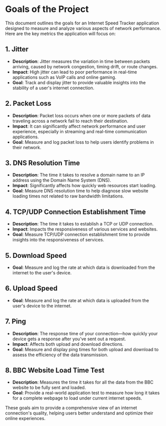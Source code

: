 
# Goals of the Project

This document outlines the goals for an Internet Speed Tracker application designed to measure and analyze various aspects of network performance. Here are the key metrics the application will focus on:

## 1. Jitter
- **Description**: Jitter measures the variation in time between packets arriving, caused by network congestion, timing drift, or route changes.
- **Impact**: High jitter can lead to poor performance in real-time applications such as VoIP calls and online gaming.
- **Goal**: Track and display jitter to provide valuable insights into the stability of a user's internet connection.

## 2. Packet Loss
- **Description**: Packet loss occurs when one or more packets of data traveling across a network fail to reach their destination.
- **Impact**: It can significantly affect network performance and user experience, especially in streaming and real-time communication applications.
- **Goal**: Measure and log packet loss to help users identify problems in their network.

## 3. DNS Resolution Time
- **Description**: The time it takes to resolve a domain name to an IP address using the Domain Name System (DNS).
- **Impact**: Significantly affects how quickly web resources start loading.
- **Goal**: Measure DNS resolution time to help diagnose slow website loading times not related to raw bandwidth limitations.

## 4. TCP/UDP Connection Establishment Time
- **Description**: The time it takes to establish a TCP or UDP connection.
- **Impact**: Impacts the responsiveness of various services and websites.
- **Goal**: Measure TCP/UDP connection establishment time to provide insights into the responsiveness of services.

## 5. Download Speed
- **Goal**: Measure and log the rate at which data is downloaded from the internet to the user's device.

## 6. Upload Speed
- **Goal**: Measure and log the rate at which data is uploaded from the user's device to the internet.

## 7. Ping
- **Description**: The response time of your connection—how quickly your device gets a response after you’ve sent out a request.
- **Impact**: Affects both upload and download directions.
- **Goal**: Measure and display ping times for both upload and download to assess the efficiency of the data transmission.

## 8. BBC Website Load Time Test
- **Description**: Measures the time it takes for all the data from the BBC website to be fully sent and loaded.
- **Goal**: Provide a real-world application test to measure how long it takes for a complete webpage to load under current internet speeds.

These goals aim to provide a comprehensive view of an internet connection's quality, helping users better understand and optimize their online experiences.
